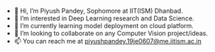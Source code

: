 - 👋 Hi, I’m Piyush Pandey, Sophomore at IIT(ISM) Dhanbad.
- 👀 I’m interested in Deep Learning research and Data Science.
- 🌱 I’m currently learning model deployment on cloud platform.
- 💞️ I’m looking to collaborate on any Computer Vision project/ideas.
- 📫 You can reach me at piyushpandey.19je0607@me.iitism.ac.in

<!---
P-yushh/P-yushh is a ✨ special ✨ repository because its `README.md` (this file) appears on your GitHub profile.
You can click the Preview link to take a look at your changes.
--->
